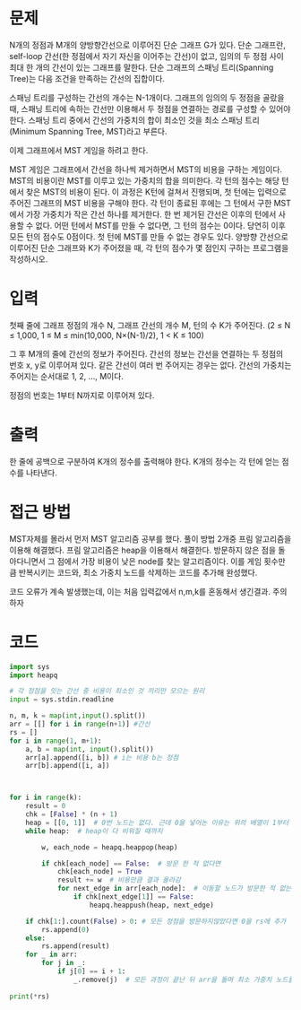 # 문제
N개의 정점과 M개의 양방향간선으로 이루어진 단순 그래프 G가 있다. 단순 그래프란, self-loop 간선(한 정점에서 자기 자신을 이어주는 간선)이 없고, 임의의 두 정점 사이 최대 한 개의 간선이 있는 그래프를 말한다. 단순 그래프의 스패닝 트리(Spanning Tree)는 다음 조건을 만족하는 간선의 집합이다.

스패닝 트리를 구성하는 간선의 개수는 N-1개이다.
그래프의 임의의 두 정점을 골랐을 때, 스패닝 트리에 속하는 간선만 이용해서 두 정점을 연결하는 경로를 구성할 수 있어야 한다.
스패닝 트리 중에서 간선의 가중치의 합이 최소인 것을 최소 스패닝 트리(Minimum Spanning Tree, MST)라고 부른다.

이제 그래프에서 MST 게임을 하려고 한다.

MST 게임은 그래프에서 간선을 하나씩 제거하면서 MST의 비용을 구하는 게임이다. MST의 비용이란 MST를 이루고 있는 가중치의 합을 의미한다. 각 턴의 점수는 해당 턴에서 찾은 MST의 비용이 된다. 
이 과정은 K턴에 걸쳐서 진행되며, 첫 턴에는 입력으로 주어진 그래프의 MST 비용을 구해야 한다.
각 턴이 종료된 후에는 그 턴에서 구한 MST에서 가장 가중치가 작은 간선 하나를 제거한다.
한 번 제거된 간선은 이후의 턴에서 사용할 수 없다.
어떤 턴에서 MST를 만들 수 없다면, 그 턴의 점수는 0이다. 당연히 이후 모든 턴의 점수도 0점이다. 첫 턴에 MST를 만들 수 없는 경우도 있다.
양방향 간선으로 이루어진 단순 그래프와 K가 주어졌을 때, 각 턴의 점수가 몇 점인지 구하는 프로그램을 작성하시오.

# 입력
첫째 줄에 그래프 정점의 개수 N, 그래프 간선의 개수 M, 턴의 수 K가 주어진다. (2 ≤ N ≤ 1,000, 1 ≤ M ≤ min(10,000, N×(N-1)/2), 1 < K ≤ 100)

그 후 M개의 줄에 간선의 정보가 주어진다. 간선의 정보는 간선을 연결하는 두 정점의 번호 x, y로 이루어져 있다. 같은 간선이 여러 번 주어지는 경우는 없다. 간선의 가중치는 주어지는 순서대로 1, 2, ..., M이다.

정점의 번호는 1부터 N까지로 이루어져 있다.

# 출력
한 줄에 공백으로 구분하여 K개의 정수를 출력해야 한다. K개의 정수는 각 턴에 얻는 점수를 나타낸다. 

# 접근 방법
MST자체를 몰라서 먼저 MST 알고리즘 공부를 했다. 풀이 방법 2개중 프림 알고리즘을 이용해 해결했다.
프림 알고리즘은 heap을 이용해서 해결한다. 방문하지 않은 점을 돌아다니면서 그 점에서 가장 비용이 낮은 node를 찾는 알고리즘이다.
이를 게임 횟수만큼 반복시키는 코드와, 최소 가중치 노드를 삭제하는 코드를 추가해 완성했다.

코드 오류가 계속 발생했는데, 이는 처음 입력값에서 n,m,k를 혼동해서 생긴결과. 주의하자


# 코드
```python
import sys
import heapq

# 각 정점을 잇는 간선 중 비용이 최소인 것 끼리만 모으는 원리
input = sys.stdin.readline

n, m, k = map(int,input().split())
arr = [[] for i in range(n+1)] #간선
rs = []
for i in range(1, m+1):
    a, b = map(int, input().split())
    arr[a].append([i, b]) # i는 비용 b는 정점
    arr[b].append([i, a])



for i in range(k):
    result = 0
    chk = [False] * (n + 1)
    heap = [[0, 1]]  # 0번 노드는 없다. 근데 0을 넣어논 이유는 위의 배열이 1부터 시작하기 떄문. 0번 찍고 1부터 시작한다고 생각한다.
    while heap:  # heap이 다 비워질 때까지

        w, each_node = heapq.heappop(heap)

        if chk[each_node] == False:  # 방문 한 적 없다면
            chk[each_node] = True
            result += w  # 비용만큼 결과 올라감
            for next_edge in arr[each_node]:  # 이동할 노드가 방문한 적 없는 경우만이므로 이미 간 곳은 제외
                if chk[next_edge[1]] == False:
                    heapq.heappush(heap, next_edge)

    if chk[1:].count(False) > 0: # 모든 정점을 방문하지않았다면 0을 rs에 추가
        rs.append(0)
    else:
        rs.append(result)
    for _ in arr:
        for j in _:
            if j[0] == i + 1:
                _.remove(j)  # 모든 과정이 끝난 뒤 arr을 돌며 최소 가중치 노드를 제거한다. i + 1은 0부터 시작하는 test케이스 i 에 1을 더해 등차로 커지는 비용을 표현
 
print(*rs)
```
